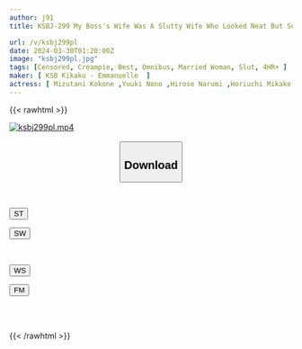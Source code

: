 ```yaml
---
author: j91
title: KSBJ-299 My Boss's Wife Was A Slutty Wife Who Looked Neat But Secretly Played Naughty Tricks On Me! ?

url: /v/ksbj299pl
date: 2024-03-30T01:20:00Z
image: "ksbj299pl.jpg"
tags: [Censored, Creampie, Best, Omnibus, Married Woman, Slut, 4HR+	]
maker: [ KSB Kikaku - Emmanuelle  ]
actress: [ Mizutani Kokone ,Yuuki Nono ,Hirose Narumi ,Horiuchi Mikako ,Kagari Mai, Tenma Yui]
---
```



{{< rawhtml >}}

<div class="video" data-videoid="gr6dBWkw29UzJL">
    <a href="javascript:;">
        <img src="/v/ksbj299pl/ksbj299pl.jpg" width="WIDTH" height="HEIGHT" alt="ksbj299pl.mp4" loading="lazy">
    </a>
</div>

<script type="text/javascript" src="https://j91.asia/asset/on-demand-st.js"></script>

<br>
  <link rel="stylesheet" href="https://j91.asia/asset/bs5.css">
  
  <center>
  <button class="btn btn-primary" type="button" data-bs-toggle="collapse" data-bs-target=".multi-collapse" aria-expanded="false" aria-controls="multiCollapseExample1 multiCollapseExample2"><h2>Download</h2></button></center>
</p>
<div class="row">
  <div class="col">
    <div class="collapse multi-collapse" id="multiCollapseExample1">
      <div class="card card-body">
	      	      <br>
<div class="buttons">  
<p><a href="https://streamtape.to/v/gr6dBWkw29UzJL" target="_blank"><button class="btn-hover color-3"><i class="fa fa-download"></i> ST</button></a></p>
<p><a href="https://asnwish.com/5e5qdaftx467" target="_blank"><button class="btn-hover color-2"><i class="fa fa-download"></i> SW</button></a></p></div>
    </div>
  </div>
</div>
  <div class="col">
    <div class="collapse multi-collapse" id="multiCollapseExample2">
      <div class="card card-body">
	      <br>
<div class="buttons">
<p><a href="https://wolfstream.tv/cwrxe4u96qez"><button class="btn-hover color-9"><i class="fa fa-download"></i> WS</button></a></p>
<p><a href="https://filemoon.sx/d/pajm42658q9x"><button class="btn-hover color-8"><i class="fa fa-download"></i> FM</button></a></p></div>
<br><br>
      </div>
    </div>
  </div>
</div>

{{< /rawhtml >}}